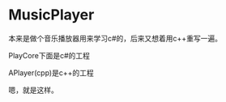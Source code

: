 MusicPlayer
===========

本来是做个音乐播放器用来学习c#的，后来又想着用c++重写一遍。

PlayCore下面是c#的工程

APlayer(cpp)是c++的工程

嗯，就是这样。